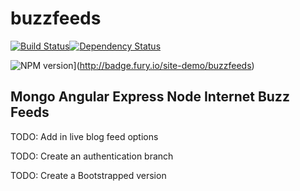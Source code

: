 # buzzfeeds

[![Build Status](https://secure.travis-ci.org/site-demo/buzzfeeds.png?branch=master)](http://travis-ci.org/site-demo/buzzfeeds)[![Dependency Status](https://gemnasium.com/site-demo/buzzfeeds.svg)](https://gemnasium.com/site-demo/buzzfeeds)

![NPM version](https://badge.fury.io/site-demo/buzzfeeds.png)](http://badge.fury.io/site-demo/buzzfeeds)

## Mongo Angular Express Node Internet Buzz Feeds

TODO: Add in live blog feed options

TODO: Create an authentication branch

TODO: Create a Bootstrapped version